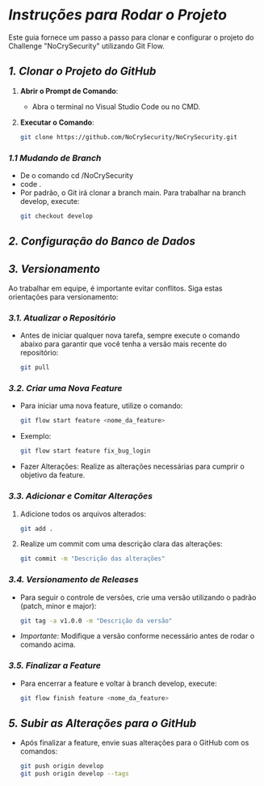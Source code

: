 # *Instruções para Rodar o Projeto*

Este guia fornece um passo a passo para clonar e configurar o projeto do Challenge "NoCrySecurity" utilizando Git Flow.

## *1. Clonar o Projeto do GitHub*

1. **Abrir o Prompt de Comando**: 
   - Abra o terminal no Visual Studio Code ou no CMD.

2. **Executar o Comando**:
   ```bash
   git clone https://github.com/NoCrySecurity/NoCrySecurity.git

### *1.1 Mudando de Branch*
- De o comando cd /NoCrySecurity
- code .
- Por padrão, o Git irá clonar a branch main. Para trabalhar na branch develop, execute:
    ```bash
    git checkout develop

## *2. Configuração do Banco de Dados*


## *3. Versionamento*
Ao trabalhar em equipe, é importante evitar conflitos. Siga estas orientações para versionamento:

### *3.1. Atualizar o Repositório*
- Antes de iniciar qualquer nova tarefa, sempre execute o comando abaixo para garantir que você tenha a versão mais recente do repositório:
  ```bash
  git pull

### *3.2. Criar uma Nova Feature*
- Para iniciar uma nova feature, utilize o comando:
  ```bash
  git flow start feature <nome_da_feature>
- Exemplo:
  ```bash
  git flow start feature fix_bug_login
- Fazer Alterações: Realize as alterações necessárias para cumprir o objetivo da feature.

### *3.3. Adicionar e Comitar Alterações*
1. Adicione todos os arquivos alterados:
    ```bash
    git add . 
2. Realize um commit com uma descrição clara das alterações:
    ```bash
    git commit -m "Descrição das alterações"

### *3.4. Versionamento de Releases*
- Para seguir o controle de versões, crie uma versão utilizando o padrão (patch, minor e major):
    ```bash
    git tag -a v1.0.0 -m "Descrição da versão"
- *Importante*: Modifique a versão conforme necessário antes de rodar o comando acima.

### *3.5. Finalizar a Feature*
- Para encerrar a feature e voltar à branch develop, execute:
    ```bash
    git flow finish feature <nome_da_feature>

## *5. Subir as Alterações para o GitHub*
- Após finalizar a feature, envie suas alterações para o GitHub com os comandos:
  ```bash
  git push origin develop
  git push origin develop --tags
